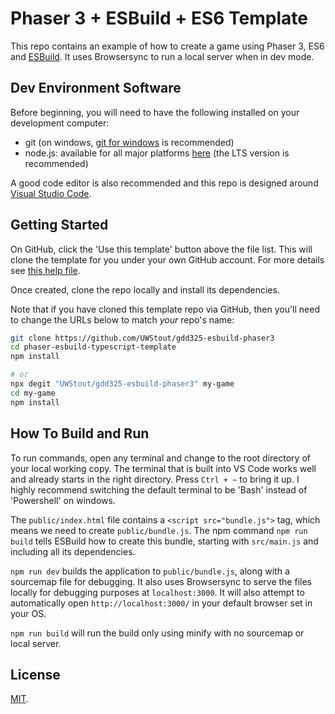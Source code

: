 # Phaser 3 + ESBuild + ES6 Template

This repo contains an example of how to create a game using Phaser 3, ES6 and [ESBuild](https://github.com/evanw/esbuild).  It uses Browsersync to run a local server when in dev mode.

## Dev Environment Software

Before beginning, you will need to have the following installed on your development computer:
- git (on windows, [git for windows](https://git-scm.com/download/win) is recommended)
- node.js: available for all major platforms [here](https://nodejs.org/en/download/) (the LTS version is recommended)

A good code editor is also recommended and this repo is designed around [Visual Studio Code](https://code.visualstudio.com/).

## Getting Started

On GitHub, click the 'Use this template' button above the file list. This will clone the template for you under your own GitHub account. For more details see [this help file](https://help.github.com/en/github/creating-cloning-and-archiving-repositories/creating-a-repository-from-a-template).

Once created, clone the repo locally and install its dependencies.

Note that if you have cloned this template repo via GitHub, then you'll need to change the URLs below to match _your_ repo's name:

```bash
git clone https://github.com/UWStout/gdd325-esbuild-phaser3
cd phaser-esbuild-typescript-template
npm install

# or
npx degit "UWStout/gdd325-esbuild-phaser3" my-game
cd my-game
npm install
```

## How To Build and Run
To run commands, open any terminal and change to the root directory of your local working copy.  The terminal that is built into VS Code works well and already starts in the right directory.  Press `Ctrl + ~` to bring it up.  I highly recommend switching the default terminal to be 'Bash' instead of 'Powershell' on windows.

The `public/index.html` file contains a `<script src="bundle.js">` tag, which means we need to create `public/bundle.js`. The npm command `npm run build` tells ESBuild how to create this bundle, starting with `src/main.js` and including all its dependencies.

`npm run dev` builds the application to `public/bundle.js`, along with a sourcemap file for debugging. It also uses Browsersync to serve the files locally for debugging purposes at `localhost:3000`.  It will also attempt to automatically open `http://localhost:3000/` in your default browser set in your OS.

`npm run build` will run the build only using minify with no sourcemap or local server.

## License

[MIT](LICENSE).
